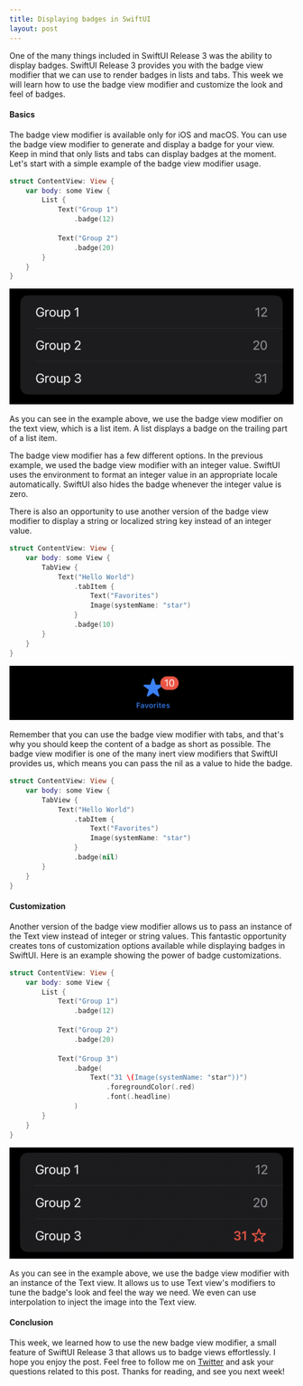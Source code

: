 ```yaml
---
title: Displaying badges in SwiftUI
layout: post
---
```


One of the many things included in SwiftUI Release 3 was the ability to display badges. SwiftUI Release 3 provides you with the badge view modifier that we can use to render badges in lists and tabs. This week we will learn how to use the badge view modifier and customize the look and feel of badges.

#### Basics
The badge view modifier is available only for iOS and macOS. You can use the badge view modifier to generate and display a badge for your view. Keep in mind that only lists and tabs can display badges at the moment. Let's start with a simple example of the badge view modifier usage.

```swift
struct ContentView: View {
    var body: some View {
        List {
            Text("Group 1")
                .badge(12)

            Text("Group 2")
                .badge(20)
        }
    }
}
```

![badges](/public/badge1.png)

As you can see in the example above, we use the badge view modifier on the text view, which is a list item. A list displays a badge on the trailing part of a list item.

The badge view modifier has a few different options. In the previous example, we used the badge view modifier with an integer value. SwiftUI uses the environment to format an integer value in an appropriate locale automatically. SwiftUI also hides the badge whenever the integer value is zero.

There is also an opportunity to use another version of the badge view modifier to display a string or localized string key instead of an integer value.

```swift
struct ContentView: View {
    var body: some View {
        TabView {
            Text("Hello World")
                .tabItem {
                    Text("Favorites")
                    Image(systemName: "star")
                }
                .badge(10)
        }
    }
}
```

![badges](/public/badge2.png)

Remember that you can use the badge view modifier with tabs, and that's why you should keep the content of a badge as short as possible. The badge view modifier is one of the many inert view modifiers that SwiftUI provides us, which means you can pass the nil as a value to hide the badge.

```swift
struct ContentView: View {
    var body: some View {
        TabView {
            Text("Hello World")
                .tabItem {
                    Text("Favorites")
                    Image(systemName: "star")
                }
                .badge(nil)
        }
    }
}
```

#### Customization
Another version of the badge view modifier allows us to pass an instance of the Text view instead of integer or string values. This fantastic opportunity creates tons of customization options available while displaying badges in SwiftUI. Here is an example showing the power of badge customizations.

```swift
struct ContentView: View {
    var body: some View {
        List {
            Text("Group 1")
                .badge(12)

            Text("Group 2")
                .badge(20)
                
            Text("Group 3")
                .badge(
                    Text("31 \(Image(systemName: "star"))")
                        .foregroundColor(.red)
                        .font(.headline)
                )
        }
    }
}
```

![badges](/public/badge3.png)

As you can see in the example above, we use the badge view modifier with an instance of the Text view. It allows us to use Text view's modifiers to tune the badge's look and feel the way we need. We even can use interpolation to inject the image into the Text view.

#### Conclusion
This week, we learned how to use the new badge view modifier, a small feature of SwiftUI Release 3 that allows us to badge views effortlessly. I hope you enjoy the post. Feel free to follow me on [Twitter](https://twitter.com/mecid) and ask your questions related to this post. Thanks for reading, and see you next week!


